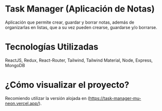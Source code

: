 # Task Manager (Aplicación de Notas)
Aplicación que permite crear, guardar y borrar notas, además de organizarlas en listas, que a su vez pueden crearse, guardarse y/o borrarse.


# Tecnologías Utilizadas
ReactJS, Redux, React-Router, Tailwind, Tailwind Material, Node, Express, MongoDB


# ¿Cómo visualizar el proyecto?
Recomiendo utilizar la versión alojada en (https://task-manager-mu-neon.vercel.app/).
